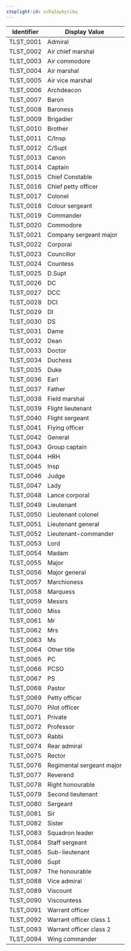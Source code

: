 ```yaml
---
stoplight-id: zu5q3aybytibq
---
```


Identifier  |  Display Value
------------|---------------------------
TLST_0001   |  Admiral
TLST_0002   |  Air chief marshal
TLST_0003   |  Air commodore
TLST_0004   |  Air marshal
TLST_0005   |  Air vice marshal
TLST_0006   |  Archdeacon
TLST_0007   |  Baron
TLST_0008   |  Baroness
TLST_0009   |  Brigadier
TLST_0010   |  Brother
TLST_0011   |  C/Insp
TLST_0012   |  C/Supt
TLST_0013   |  Canon
TLST_0014   |  Captain
TLST_0015   |  Chief Constable
TLST_0016   |  Chief petty officer
TLST_0017   |  Colonel
TLST_0018   |  Colour sergeant
TLST_0019   |  Commander
TLST_0020   |  Commodore
TLST_0021   |  Company sergeant major
TLST_0022   |  Corporal
TLST_0023   |  Councillor
TLST_0024   |  Countess
TLST_0025   |  D.Supt
TLST_0026   |  DC
TLST_0027   |  DCC
TLST_0028   |  DCI
TLST_0029   |  DI
TLST_0030   |  DS
TLST_0031   |  Dame
TLST_0032   |  Dean
TLST_0033   |  Doctor
TLST_0034   |  Duchess
TLST_0035   |  Duke
TLST_0036   |  Earl
TLST_0037   |  Father
TLST_0038   |  Field marshal
TLST_0039   |  Flight lieutenant
TLST_0040   |  Flight sergeant
TLST_0041   |  Flying officer
TLST_0042   |  General
TLST_0043   |  Group captain
TLST_0044   |  HRH
TLST_0045   |  Insp
TLST_0046   |  Judge
TLST_0047   |  Lady
TLST_0048   |  Lance corporal
TLST_0049   |  Lieutenant
TLST_0050   |  Lieutenant colonel
TLST_0051   |  Lieutenant general
TLST_0052   |  Lieutenant-commander
TLST_0053   |  Lord
TLST_0054   |  Madam
TLST_0055   |  Major
TLST_0056   |  Major general
TLST_0057   |  Marchioness
TLST_0058   |  Marquess
TLST_0059   |  Messrs
TLST_0060   |  Miss
TLST_0061   |  Mr
TLST_0062   |  Mrs
TLST_0063   |  Ms
TLST_0064   |  Other title
TLST_0065   |  PC
TLST_0066   |  PCSO
TLST_0067   |  PS
TLST_0068   |  Pastor
TLST_0069   |  Petty officer
TLST_0070   |  Pilot officer
TLST_0071   |  Private
TLST_0072   |  Professor
TLST_0073   |  Rabbi
TLST_0074   |  Rear admiral
TLST_0075   |  Rector
TLST_0076   |  Regimental sergeant major
TLST_0077   |  Reverend
TLST_0078   |  Right honourable
TLST_0079   |  Second lieutenant
TLST_0080   |  Sergeant
TLST_0081   |  Sir
TLST_0082   |  Sister
TLST_0083   |  Squadron leader
TLST_0084   |  Staff sergeant
TLST_0085   |  Sub-lieutenant
TLST_0086   |  Supt
TLST_0087   |  The honourable
TLST_0088   |  Vice admiral
TLST_0089   |  Viscount
TLST_0090   |  Viscountess
TLST_0091   |  Warrant officer
TLST_0092   |  Warrant officer class 1
TLST_0093   |  Warrant officer class 2
TLST_0094   |  Wing commander